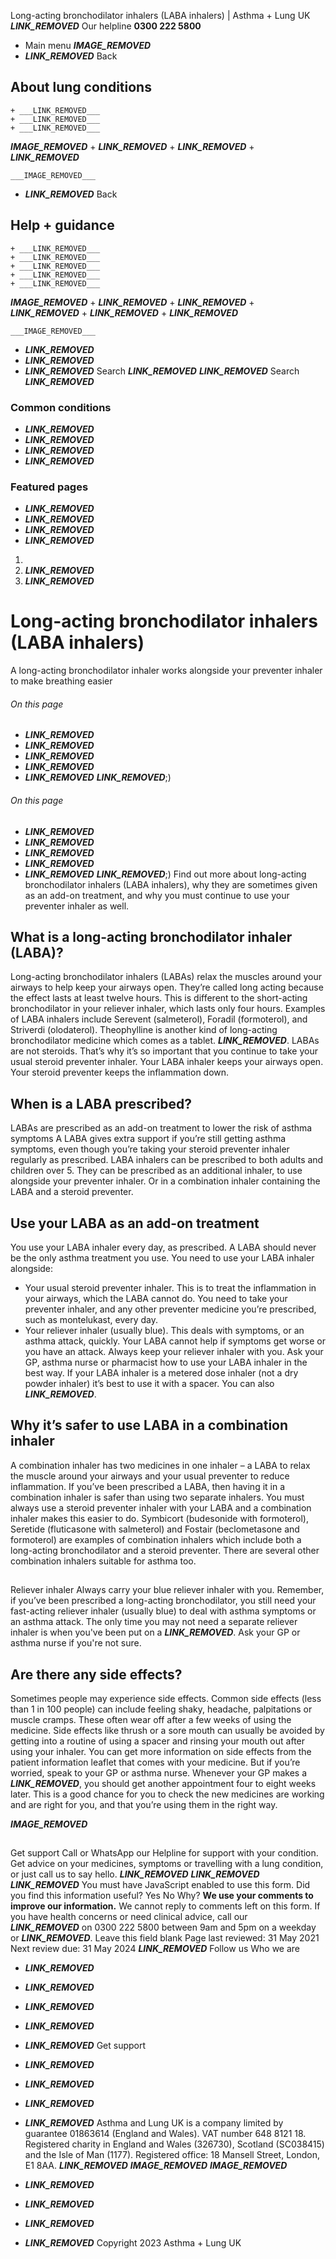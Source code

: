 
Long-acting bronchodilator inhalers (LABA inhalers) | Asthma + Lung UK
 ___LINK_REMOVED___
 Our helpline **0300 222 5800**
* Main menu
___IMAGE_REMOVED___
* ___LINK_REMOVED___
 Back
 
## About lung conditions
	+ ___LINK_REMOVED___
	+ ___LINK_REMOVED___
	+ ___LINK_REMOVED___
___IMAGE_REMOVED___
	+ ___LINK_REMOVED___
	+ ___LINK_REMOVED___
	+ ___LINK_REMOVED___
	
	
	___IMAGE_REMOVED___
* ___LINK_REMOVED___
 Back
 
## Help + guidance
	+ ___LINK_REMOVED___
	+ ___LINK_REMOVED___
	+ ___LINK_REMOVED___
	+ ___LINK_REMOVED___
	+ ___LINK_REMOVED___
___IMAGE_REMOVED___
	+ ___LINK_REMOVED___
	+ ___LINK_REMOVED___
	+ ___LINK_REMOVED___
	+ ___LINK_REMOVED___
	+ ___LINK_REMOVED___
	
	
	___IMAGE_REMOVED___
* ___LINK_REMOVED___
* ___LINK_REMOVED___
* ___LINK_REMOVED___
Search
___LINK_REMOVED___ 
 ___LINK_REMOVED___
Search
___LINK_REMOVED___
### Common conditions
* ___LINK_REMOVED___
* ___LINK_REMOVED___
* ___LINK_REMOVED___
* ___LINK_REMOVED___
### Featured pages
* ___LINK_REMOVED___
* ___LINK_REMOVED___
* ___LINK_REMOVED___
* ___LINK_REMOVED___
1. 
3. ___LINK_REMOVED___
5. ___LINK_REMOVED___
# Long-acting bronchodilator inhalers (LABA inhalers)
A long-acting bronchodilator inhaler works alongside your preventer inhaler to make breathing easier
###### On this page
* ___LINK_REMOVED___
* ___LINK_REMOVED___
* ___LINK_REMOVED___
* ___LINK_REMOVED___
* ___LINK_REMOVED___
___LINK_REMOVED___;) 
###### On this page
* ___LINK_REMOVED___
* ___LINK_REMOVED___
* ___LINK_REMOVED___
* ___LINK_REMOVED___
* ___LINK_REMOVED___
___LINK_REMOVED___;) 
Find out more about long-acting bronchodilator inhalers (LABA inhalers), why they are sometimes given as an add-on treatment, and why you must continue to use your preventer inhaler as well.
## What is a long-acting bronchodilator inhaler (LABA)?
Long-acting bronchodilator inhalers (LABAs) relax the muscles around your airways to help keep your airways open.
They’re called long acting because the effect lasts at least twelve hours. This is different to the short-acting bronchodilator in your reliever inhaler, which lasts only four hours.
Examples of LABA inhalers include Serevent (salmeterol), Foradil (formoterol), and Striverdi (olodaterol).
Theophylline is another kind of long-acting bronchodilator medicine which comes as a tablet. ___LINK_REMOVED___.
LABAs are not steroids. That’s why it’s so important that you continue to take your usual steroid preventer inhaler. Your LABA inhaler keeps your airways open. Your steroid preventer keeps the inflammation down.
## When is a LABA prescribed?
LABAs are prescribed as an add-on treatment to lower the risk of asthma symptoms A LABA gives extra support if you’re still getting asthma symptoms, even though you’re taking your steroid preventer inhaler regularly as prescribed.
LABA inhalers can be prescribed to both adults and children over 5.
They can be prescribed as an additional inhaler, to use alongside your preventer inhaler. Or in a combination inhaler containing the LABA and a steroid preventer.
## Use your LABA as an add-on treatment
You use your LABA inhaler every day, as prescribed.
A LABA should never be the only asthma treatment you use. You need to use your LABA inhaler alongside:
* Your usual steroid preventer inhaler. This is to treat the inflammation in your airways, which the LABA cannot do. You need to take your preventer inhaler, and any other preventer medicine you’re prescribed, such as montelukast, every day.
* Your reliever inhaler (usually blue). This deals with symptoms, or an asthma attack, quickly. Your LABA cannot help if symptoms get worse or you have an attack. Always keep your reliever inhaler with you.
Ask your GP, asthma nurse or pharmacist how to use your LABA inhaler in the best way. If your LABA inhaler is a metered dose inhaler (not a dry powder inhaler) it’s best to use it with a spacer. You can also ___LINK_REMOVED___.
## Why it’s safer to use LABA in a combination inhaler
A combination inhaler has two medicines in one inhaler – a LABA to relax the muscle around your airways and your usual preventer to reduce inflammation.
If you’ve been prescribed a LABA, then having it in a combination inhaler is safer than using two separate inhalers. You must always use a steroid preventer inhaler with your LABA and a combination inhaler makes this easier to do.
Symbicort (budesonide with formoterol), Seretide (fluticasone with salmeterol) and Fostair (beclometasone and formoterol) are examples of combination inhalers which include both a long-acting bronchodilator and a steroid preventer. There are several other combination inhalers suitable for asthma too. 
## 
 Reliever inhaler
Always carry your blue reliever inhaler with you.
Remember, if you’ve been prescribed a long-acting bronchodilator, you still need your fast-acting reliever inhaler (usually blue) to deal with asthma symptoms or an asthma attack.
The only time you may not need a separate reliever inhaler is when you've been put on a ___LINK_REMOVED___. Ask your GP or asthma nurse if you're not sure.
## Are there any side effects?
Sometimes people may experience side effects. Common side effects (less than 1 in 100 people) can include feeling shaky, headache, palpitations or muscle cramps.
These often wear off after a few weeks of using the medicine. Side effects like thrush or a sore mouth can usually be avoided by getting into a routine of using a spacer and rinsing your mouth out after using your inhaler.
You can get more information on side effects from the patient information leaflet that comes with your medicine. But if you’re worried, speak to your GP or asthma nurse.
Whenever your GP makes a ___LINK_REMOVED___, you should get another appointment four to eight weeks later.
This is a good chance for you to check the new medicines are working and are right for you, and that you’re using them in the right way.
 
___IMAGE_REMOVED___
## 
 Get support
Call or WhatsApp our Helpline for support with your condition. Get advice on your medicines, symptoms or travelling with a lung condition, or just call us to say hello.
___LINK_REMOVED___
___LINK_REMOVED___
___LINK_REMOVED___
You must have JavaScript enabled to use this form.
Did you find this information useful?
Yes
No
Why?
**We use your comments to improve our information.** We cannot reply to comments left on this form. If you have health concerns or need clinical advice, call our ___LINK_REMOVED___ on 0300 222 5800 between 9am and 5pm on a weekday or ___LINK_REMOVED___.
Leave this field blank
Page last reviewed: 
31 May 2021
Next review due: 
31 May 2024
 ___LINK_REMOVED___
Follow us
 Who we are
 
* ___LINK_REMOVED___
* ___LINK_REMOVED___
* ___LINK_REMOVED___
* ___LINK_REMOVED___
* ___LINK_REMOVED___
 Get support
 
* ___LINK_REMOVED___
* ___LINK_REMOVED___
* ___LINK_REMOVED___
* ___LINK_REMOVED___
Asthma and Lung UK is a company limited by guarantee 01863614 (England and Wales). VAT number 648 8121 18.
Registered charity in England and Wales (326730), Scotland (SC038415) and the Isle of Man (1177). Registered office: 18 Mansell Street, London, E1 8AA.
___LINK_REMOVED___
___IMAGE_REMOVED___
___IMAGE_REMOVED___
* ___LINK_REMOVED___
* ___LINK_REMOVED___
* ___LINK_REMOVED___
* ___LINK_REMOVED___
 Copyright 2023 Asthma + Lung UK
 
